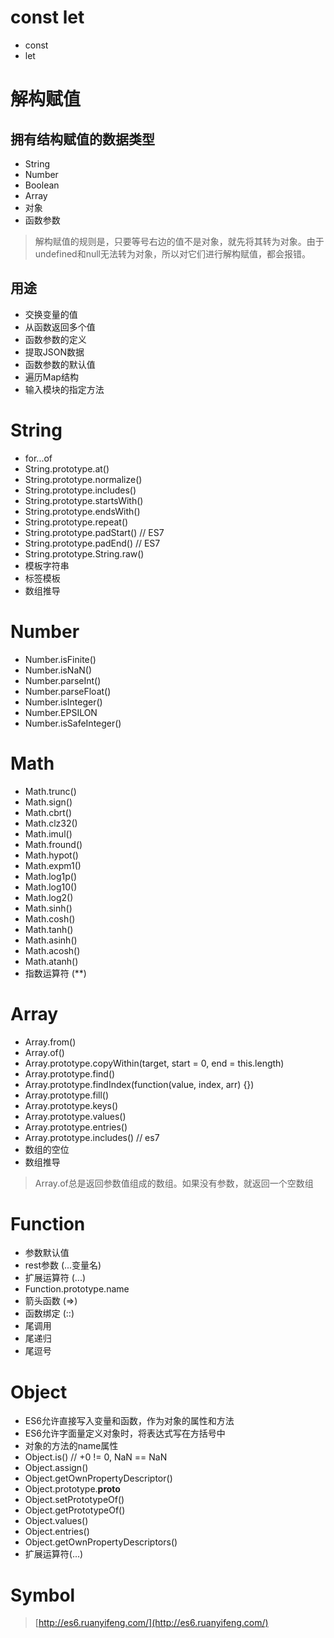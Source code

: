# const let

* const
* let

# 解构赋值

## 拥有结构赋值的数据类型

* String
* Number
* Boolean
* Array
* 对象
* 函数参数

> 解构赋值的规则是，只要等号右边的值不是对象，就先将其转为对象。由于undefined和null无法转为对象，所以对它们进行解构赋值，都会报错。

## 用途

* 交换变量的值
* 从函数返回多个值
* 函数参数的定义
* 提取JSON数据
* 函数参数的默认值
* 遍历Map结构
* 输入模块的指定方法

# String

* for...of
* String.prototype.at()
* String.prototype.normalize()
* String.prototype.includes()
* String.prototype.startsWith()
* String.prototype.endsWith()
* String.prototype.repeat()
* String.prototype.padStart() // ES7
* String.prototype.padEnd() // ES7
* String.prototype.String.raw()
* 模板字符串
* 标签模板
* 数组推导

# Number

* Number.isFinite()
* Number.isNaN()
* Number.parseInt()
* Number.parseFloat()
* Number.isInteger()
* Number.EPSILON
* Number.isSafeInteger()

# Math

* Math.trunc()
* Math.sign()
* Math.cbrt()
* Math.clz32()
* Math.imul()
* Math.fround()
* Math.hypot()
* Math.expm1()
* Math.log1p()
* Math.log10()
* Math.log2()
* Math.sinh()
* Math.cosh()
* Math.tanh()
* Math.asinh()
* Math.acosh()
* Math.atanh()
* 指数运算符 (**)

# Array

* Array.from()
* Array.of()
* Array.prototype.copyWithin(target, start = 0, end = this.length)
* Array.prototype.find()
* Array.prototype.findIndex(function(value, index, arr) {})
* Array.prototype.fill()
* Array.prototype.keys()
* Array.prototype.values()
* Array.prototype.entries()
* Array.prototype.includes() // es7
* 数组的空位
* 数组推导

> Array.of总是返回参数值组成的数组。如果没有参数，就返回一个空数组

# Function

* 参数默认值
* rest参数 (...变量名)
* 扩展运算符 (...)
* Function.prototype.name
* 箭头函数 (=>)
* 函数绑定 (::)
* 尾调用
* 尾递归
* 尾逗号

# Object

* ES6允许直接写入变量和函数，作为对象的属性和方法
* ES6允许字面量定义对象时，将表达式写在方括号中
* 对象的方法的name属性
* Object.is()    // +0 != 0, NaN == NaN
* Object.assign()
* Object.getOwnPropertyDescriptor()
* Object.prototype.__proto__
* Object.setPrototypeOf()
* Object.getPrototypeOf()
* Object.values()
* Object.entries()
* Object.getOwnPropertyDescriptors()
* 扩展运算符(...)

# Symbol







> [http://es6.ruanyifeng.com/](http://es6.ruanyifeng.com/)